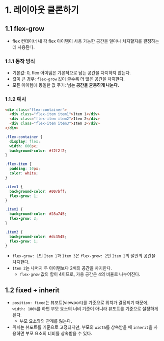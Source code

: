 # 1. 레이아웃 클론하기
## 1.1 flex-grow
- flex 컨테이너 내 각 flex 아이템이 사용 가능한 공간을 얼마나 차지할지를 결정하는 데 사용된다.

### 1.1.1 동작 방식
- 기본값: 0, flex 아이템은 기본적으로 남는 공간을 차지하지 않는다.
- 값이 큰 경우: `flex-grow` 값이 클수록 더 많은 공간을 차지한다.
- 모든 아이템에 동일한 값 주기: **남는 공간을 균등하게 나눈다.**

### 1.1.2 예시
```html
<div class="flex-container">
  <div class="flex-item item1">Item 1</div>
  <div class="flex-item item2">Item 2</div>
  <div class="flex-item item3">Item 3</div>
</div>
```
```css
.flex-container {
  display: flex;
  width: 600px;
  background-color: #f2f2f2;
}

.flex-item {
  padding: 10px;
  color: white;
}

.item1 {
  background-color: #007bff;
  flex-grow: 1;
}

.item2 {
  background-color: #28a745;
  flex-grow: 2;
}

.item3 {
  background-color: #dc3545;
  flex-grow: 1;
}
```
- `flex-grow: 1`인 `Item 1`과 `Item 3`은 `flex-grow: 2`인 `Item 2`의 절반의 공간을 차지한다.
- `Item 2`는 나머지 두 아이템보다 2배의 공간을 차지한다.
	- `flex-grow` 값의 합이 4이므로, 가용 공간은 4의 비율로 나누어진다.

## 1.2 fixed + inherit
- `position: fixed`는 뷰포트(viewport)를 기준으로 위치가 결정되기 때문에, `width: 100%`를 하면 부모 요소의 너비 기준이 아니라 뷰포트를 기준으로 설정하게 된다.
	- 부모 요소와의 관계를 잃는다.
- 위치는 뷰포트를 기준으로 고정되지만, 부모의 `width`를 상속받을 때 `inherit`을 사용하면 부모 요소의 너비를 상속받을 수 있다.

